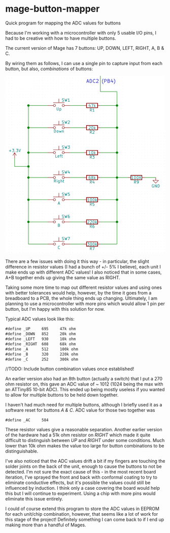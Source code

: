 # mage-button-mapper

Quick program for mapping the ADC values for buttons

Because I'm working with a microcontroller with only 5 usable I/O pins, I had to be creative with how to have multiple buttons.

The current version of Mage has 7 buttons: UP, DOWN, LEFT, RIGHT, A, B & C.

By wiring them as follows, I can use a single pin to capture input from each button, but also, *combinations* of buttons:

![circuit.png](circuit.png)

There are a few issues with doing it this way - in particular, the slight difference in resistor values (I had a bunch of +/- 5% I believe), each unit I make ends up with different ADC values! I also noticed that in some cases, A+B together ends up giving the same value as RIGHT.

Taking some more time to map out different resistor values and using ones with better tolerances would help, however, by the time it goes from a breadboard to a PCB, the whole thing ends up changing. Ultimately, I am planning to use a microcontroller with more pins which would allow 1 pin per button, but I'm happy with this solution for now.

Typical ADC values look like this:

```
#define _UP     695     47k ohm
#define _DOWN   852     20k ohm
#define _LEFT   930     10k ohm
#define _RIGHT  608     68k ohm
#define _A      512     100k ohm
#define _B      320     220k ohm
#define _C      252     300k ohm
```

//TODO: Include button combination values once established!

An earlier version also had an 8th button (actually a switch) that I put a 270 ohm resistor on, this gave an ADC value of ~ 1012 (1024 being the max with an ATTiny85 10-bit ADC). This ended up being mostly useless if you wanted to allow for multiple buttons to be held down together.

I haven't had much need for multiple buttons, although I briefly used it as a software reset for buttons *A & C*. ADC value for those two together was

```
#define _AC     584
```

These resistor values give a reasonable separation. Another earlier version of the hardware had a 51k ohm resistor on *RIGHT* which made it quite difficult to distinguish between *UP* and *RIGHT* under some conditions. Much lower than 10k ohm makes the value too large for button combinations to be distinguishable.

I've also noticed that the ADC values drift a bit if my fingers are touching the solder joints on the back of the unit, enough to cause the buttons to not be detected. I'm not sure the exact cause of this - in the most recent board iteration, I've sprayed the front and back with conformal coating to try to eliminate conductive effects, but it's possible the values could still be influenced by induction. I think only a case covering the board would help this but I will continue to experiment. Using a chip with more pins would eliminate this issue entirely.

I could of course extend this program to store the ADC values in EEPROM for each unit/chip combination, however, that seems like a lot of work for this stage of the project! Definitely something I can come back to if I end up making more than a handful of Mages.